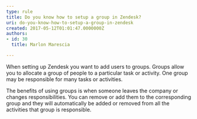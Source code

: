 ```yaml
---
type: rule
title: Do you know how to setup a group in Zendesk?
uri: do-you-know-how-to-setup-a-group-in-zendesk
created: 2017-05-12T01:01:47.0000000Z
authors:
- id: 30
  title: Marlon Marescia

---
```


When setting up Zendesk you want to add users to groups. Groups allow you to allocate a group of people to a particular task or activity. One group may be responsible for many tasks or activities. 



 
The benefits of using groups is when someone leaves the company or changes responsibilities. You can remove or add them to the corresponding group and they will automatically be added or removed from all the activities that group is responsible.
